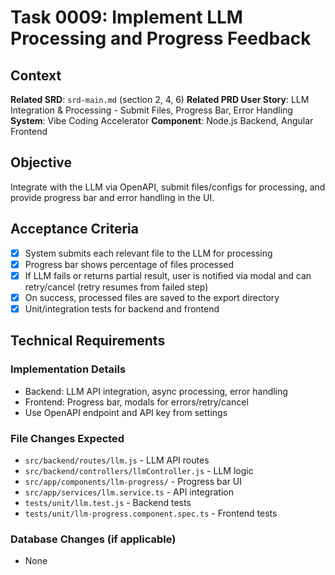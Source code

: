 # Task 0009: Implement LLM Processing and Progress Feedback

## Context
**Related SRD**: `srd-main.md` (section 2, 4, 6)
**Related PRD User Story**: LLM Integration & Processing - Submit Files, Progress Bar, Error Handling
**System**: Vibe Coding Accelerator
**Component**: Node.js Backend, Angular Frontend

## Objective
Integrate with the LLM via OpenAPI, submit files/configs for processing, and provide progress bar and error handling in the UI.

## Acceptance Criteria
- [x] System submits each relevant file to the LLM for processing
- [x] Progress bar shows percentage of files processed
- [x] If LLM fails or returns partial result, user is notified via modal and can retry/cancel (retry resumes from failed step)
- [x] On success, processed files are saved to the export directory
- [x] Unit/integration tests for backend and frontend

## Technical Requirements
### Implementation Details
- Backend: LLM API integration, async processing, error handling
- Frontend: Progress bar, modals for errors/retry/cancel
- Use OpenAPI endpoint and API key from settings

### File Changes Expected
- `src/backend/routes/llm.js` - LLM API routes
- `src/backend/controllers/llmController.js` - LLM logic
- `src/app/components/llm-progress/` - Progress bar UI
- `src/app/services/llm.service.ts` - API integration
- `tests/unit/llm.test.js` - Backend tests
- `tests/unit/llm-progress.component.spec.ts` - Frontend tests

### Database Changes (if applicable)
- None
